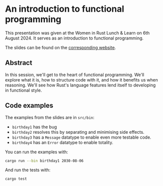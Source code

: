 # An introduction to functional programming

This presentation was given at the Women in Rust Lunch & Learn on 6th August 2024. It serves as an introduction to functional programming.

The slides can be found on the [corresponding website](https://zainab-ali.github.io/introduction-to-functional-programming-in-rust).

## Abstract

In this session, we'll get to the heart of functional programming. We'll explore what it is, how to structure code with it, and how it benefits us when reasoning. We'll see how Rust's language features lend itself to developing in functional style.

## Code examples

The examples from the slides are in `src/bin`:
 - `birthday1` has the bug
 - `birthday2` resolves this by separating and minimising side effects.
 - `birthday3` has a `Message` datatype to enable even more testable code.
 - `birthday4` has an `Error` datatype to enable totality.
 
You can run the examples with:
```sh
cargo run --bin birthday1 2030-08-06
```

And run the tests with:
```sh
cargo test
```

